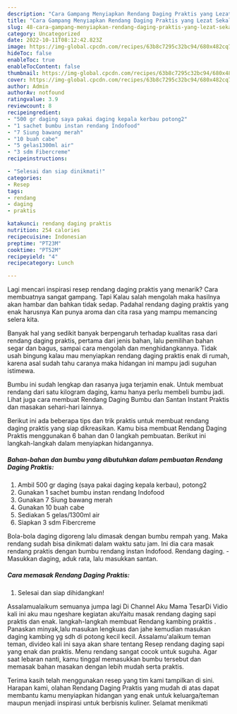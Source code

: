 ```yaml
---
description: "Cara Gampang Menyiapkan Rendang Daging Praktis yang Lezat Sekali "
title: "Cara Gampang Menyiapkan Rendang Daging Praktis yang Lezat Sekali "
slug: 48-cara-gampang-menyiapkan-rendang-daging-praktis-yang-lezat-sekali
category: Uncategorized
date: 2022-10-11T08:12:42.823Z
image: https://img-global.cpcdn.com/recipes/63b8c7295c32bc94/680x482cq70/rendang-daging-praktis-foto-resep-utama.jpg
hideToc: false
enableToc: true
enableTocContent: false
thumbnail: https://img-global.cpcdn.com/recipes/63b8c7295c32bc94/680x482cq70/rendang-daging-praktis-foto-resep-utama.jpg
cover: https://img-global.cpcdn.com/recipes/63b8c7295c32bc94/680x482cq70/rendang-daging-praktis-foto-resep-utama.jpg
author: Admin
authorAv: notfound
ratingvalue: 3.9
reviewcount: 8
recipeingredient:
- "500 gr daging saya pakai daging kepala kerbau potong2"
- "1 sachet bumbu instan rendang Indofood"
- "7 Siung bawang merah"
- "10 buah cabe"
- "5 gelas1300ml air"
- "3 sdm Fibercreme"
recipeinstructions:

- "Selesai dan siap dinikmati!"
categories:
- Resep
tags:
- rendang
- daging
- praktis

katakunci: rendang daging praktis 
nutrition: 254 calories
recipecuisine: Indonesian
preptime: "PT23M"
cooktime: "PT52M"
recipeyield: "4"
recipecategory: Lunch

---
```



Lagi mencari inspirasi resep rendang daging praktis yang menarik? Cara membuatnya sangat gampang. Tapi Kalau salah mengolah maka hasilnya akan hambar dan bahkan tidak sedap. Padahal rendang daging praktis yang enak harusnya Kan punya aroma dan cita rasa yang mampu memancing selera kita.


Banyak hal yang sedikit banyak berpengaruh terhadap kualitas rasa dari rendang daging praktis, pertama dari jenis bahan, lalu pemilihan bahan segar dan bagus, sampai cara mengolah dan menghidangkannya. Tidak usah bingung kalau mau menyiapkan rendang daging praktis enak di rumah, karena asal sudah tahu caranya maka hidangan ini mampu jadi suguhan istimewa.

Bumbu ini sudah lengkap dan rasanya juga terjamin enak. Untuk membuat rendang dari satu kilogram daging, kamu hanya perlu membeli bumbu jadi. Lihat juga cara membuat Rendang Daging Bumbu dan Santan Instant Praktis dan masakan sehari-hari lainnya.


Berikut ini ada beberapa tips dan trik praktis untuk membuat rendang daging praktis yang siap dikreasikan. Kamu bisa membuat Rendang Daging Praktis menggunakan 6 bahan dan 0 langkah pembuatan. Berikut ini langkah-langkah dalam menyiapkan hidangannya.

<!--inarticleads1-->

##### Bahan-bahan dan bumbu yang dibutuhkan dalam pembuatan Rendang Daging Praktis:

1. Ambil 500 gr daging (saya pakai daging kepala kerbau), potong2
1. Gunakan 1 sachet bumbu instan rendang Indofood
1. Gunakan 7 Siung bawang merah
1. Gunakan 10 buah cabe
1. Sediakan 5 gelas/1300ml air
1. Siapkan 3 sdm Fibercreme


Bola-bola daging digoreng lalu dimasak dengan bumbu rempah yang. Maka rendang sudah bisa dinikmati dalam waktu satu jam. Ini dia cara masak rendang praktis dengan bumbu rendang instan Indofood. Rendang daging. - Masukkan daging, aduk rata, lalu masukkan santan. 

<!--inarticleads2-->

##### Cara memasak Rendang Daging Praktis:


1. Selesai dan siap dihidangkan!

Assalamualaikum semuanya jumpa lagi Di Channel Aku Mama TesarDi Vidio kali ini aku mau ngeshare kegiatan akuYaitu masak rendang daging sapi praktis dan enak. langkah-langkah membuat Rendang kambing praktis . Panaskan minyak,lalu masukan lengkuas dan jahe kemudian masukan daging kambing yg sdh di potong kecil kecil. Assalamu&#39;alaikum teman teman, divideo kali ini saya akan share tentang Resep rendang daging sapi yang enak dan praktis. Menu rendang sangat cocok untuk suguha. Agar saat lebaran nanti, kamu tinggal memasukkan bumbu tersebut dan memasak bahan masakan dengan lebih mudah serta praktis. 

Terima kasih telah menggunakan resep yang tim kami tampilkan di sini. Harapan kami, olahan Rendang Daging Praktis yang mudah di atas dapat membantu kamu menyiapkan hidangan yang enak untuk keluarga/teman maupun menjadi inspirasi untuk berbisnis kuliner. Selamat menikmati

